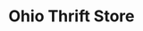 ---
title: "Ohio Thrift Store"
url: /columbus/ohio-thrift-store-great-southern-boulevard/
shop: charity
---